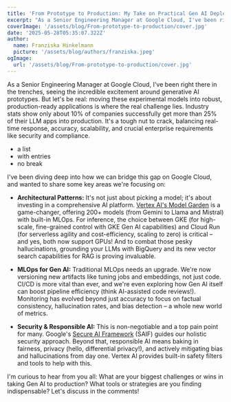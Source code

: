 ```yaml
---
title: 'From Prototype to Production: My Take on Practical Gen AI Deployments on Google Cloud'
excerpt: "As a Senior Engineering Manager at Google Cloud, I've been right there in the trenches, seeing the incredible excitement around generative AI prototypes. But let's be real: moving these experimental models into robust, production-ready applications is where the real challenge lies."
coverImage: '/assets/blog/From-prototype-to-production/cover.jpg'
date: '2025-05-28T05:35:07.322Z'
author:
  name: Franziska Hinkelmann
  picture: '/assets/blog/authors/franziska.jpeg'
ogImage:
  url: '/assets/blog/From-prototype-to-production/cover.jpg'
---
```


As a Senior Engineering Manager at Google Cloud, I've been right there in the trenches, seeing the incredible excitement around generative AI prototypes. But let's be real: moving these experimental models into robust, production-ready applications is where the real challenge lies. Industry stats show only about 10% of companies successfully get more than 25% of their LLM apps into production. It's a tough nut to crack, balancing real-time response, accuracy, scalability, and crucial enterprise requirements like security and compliance.

* a list
* with entries
* no break

I've been diving deep into how we can bridge this gap on Google Cloud, and wanted to share some key areas we're focusing on:

* **Architectural Patterns:** It's not just about picking a model; it's about investing in a comprehensive AI platform. [Vertex AI's Model Garden](https://cloud.google.com/vertex-ai/generative-ai/docs/model-garden/explore-models?utm_campaign=CDR_0x79ffd047_awareness&utm_medium=external&utm_source=blog) is a game-changer, offering 200+ models (from Gemini to Llama and Mistral) with built-in MLOps. For inference, the choice between GKE (for high-scale, fine-grained control with GKE Gen AI capabilities) and Cloud Run (for serverless agility and cost-efficiency, scaling to zero) is critical – and yes, both now support GPUs! And to combat those pesky hallucinations, grounding your LLMs with BigQuery and its new vector search capabilities for RAG is proving invaluable.
  
* **MLOps for Gen AI:** Traditional MLOps needs an upgrade. We're now versioning new artifacts like tuning jobs and embeddings, not just code. CI/CD is more vital than ever, and we're even exploring how Gen AI itself can boost pipeline efficiency (think AI-assisted code reviews!). Monitoring has evolved beyond just accuracy to focus on factual consistency, hallucination rates, and bias detection – a whole new world of metrics.

* **Security & Responsible AI:** This is non-negotiable and a top pain point for many. Google's [Secure AI Framework](https://safety.google/cybersecurity-advancements/saif/) (SAIF) guides our holistic security approach. Beyond that, responsible AI means baking in fairness, privacy (hello, differential privacy!), and actively mitigating bias and hallucinations from day one. Vertex AI provides built-in safety filters and tools to help with this.


I'm curious to hear from you all: What are your biggest challenges or wins in taking Gen AI to production? What tools or strategies are you finding indispensable? Let's discuss in the comments!
